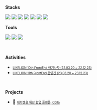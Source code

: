 **Stacks**

<img src="https://img.shields.io/badge/HTML5-E34F26?style=flat-square&logo=HTML5&logoColor=white"> <img src="https://img.shields.io/badge/CSS3-1572B6?style=flat-square&logo=CSS3&logoColor=white"> <img src="https://img.shields.io/badge/JavaScript-F7DF1E?style=flat-square&logo=Javascript&logoColor=black"> <img src="https://img.shields.io/badge/TypeScript-3178C6?style=flat-square&logo=Typescript&logoColor=black"> <img src="https://img.shields.io/badge/React-61DAFB?style=flat-square&logo=React&logoColor=white"> <img src="https://img.shields.io/badge/Next.js-000000?style=flat-square&logo=Next.js&logoColor=white"> <img src="https://img.shields.io/badge/styled-component-DB7093?style=flat-square&logo=styledcomponent&logoColor=white"/>

**Tools**

<img src="https://img.shields.io/badge/Github-181717?style=flat-square&logo=github&logoColor=white"> <img src="https://img.shields.io/badge/Notion-000000?style=flat-square&logo=Notion&logoColor=white"/> <img src="https://img.shields.io/badge/Figma-F24E1E?style=flat-square&logo=Figma&logoColor=white"/>  

<br/>

**Activities**
 - <a href="https://github.com/LikelionKumoh/FRONT-END/tree/LeeTaeHeon" style="font-size: 0.7em; color: inherit;">LIKELION 10th FrontEnd 아기사자 (22.03.20 ~ 22.12.23)</a><br/>
- <a href="https://github.com/likelionkit11th" style="font-size: 0.7em; color: inherit;">LIKELION 11th FrontEnd 운영진 (23.03.20 ~ 23.12.23)</a><br/>

<br/>

**Projects**

- 🤝 <a href="https://github.com/98OO" style="font-size: 0.7em;">대학생을 위한 협업 플랫폼, Colla </a><br/>

<br/>
  
